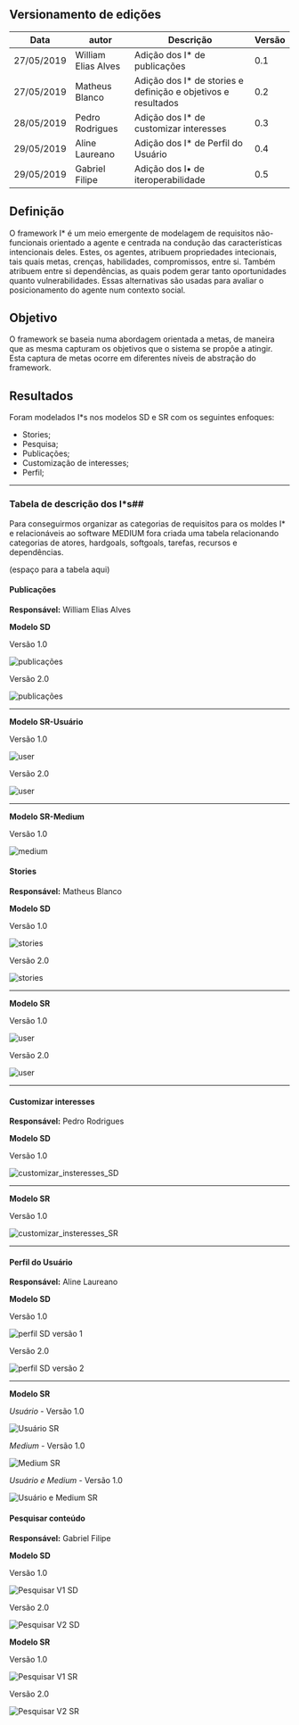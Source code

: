 ## Versionamento de edições
| Data           | autor                | Descrição                           |Versão|
|----------------|----------------------|-------------------------------------|------|
|   27/05/2019   | William Elias Alves  | Adição dos I* de publicações| 0.1  |
|   27/05/2019   | Matheus Blanco  | Adição dos I* de stories e definição e objetivos e resultados| 0.2  |
|   28/05/2019   | Pedro Rodrigues | Adição dos I* de customizar interesses | 0.3  |
|   29/05/2019   | Aline Laureano | Adição dos I* de Perfil do Usuário | 0.4  |
|   29/05/2019   | Gabriel Filipe  | Adição dos I• de iteroperabilidade | 0.5  |



## Definição

O framework I* é um meio emergente de modelagem de requisitos não-funcionais orientado a agente e centrada na condução das características intencionais deles. Estes, os agentes, atribuem propriedades intecionais, tais quais metas, crenças, habilidades, compromissos, entre si. Também atribuem entre si dependências, as quais podem gerar tanto oportunidades quanto vulnerabilidades. Essas alternativas são usadas para avaliar o posicionamento do agente num contexto social.

## Objetivo

O framework se baseia numa abordagem orientada a metas, de maneira que as mesma capturam os objetivos que o sistema se propôe a atingir. Esta captura de metas ocorre em diferentes níveis de abstração do framework.

## Resultados

Foram modelados I*s nos modelos SD e SR com os seguintes enfoques:

* Stories;
* Pesquisa;
* Publicações;
* Customização de interesses;
* Perfil;


***
### Tabela de descrição dos I*s##

Para conseguirmos organizar as categorias de requisitos para os moldes I* e relacionáveis ao software MEDIUM fora criada uma tabela relacionando categorias de atores, hardgoals, softgoals, tarefas, recursos e dependências.

(espaço para a tabela aqui)

#### Publicações

**Responsável:** William Elias Alves

**Modelo SD**

Versão 1.0

![publicações](i*/publicacaov1.png)

Versão 2.0

![publicações](i*/publicacaov2.png)

***

**Modelo SR-Usuário**

Versão 1.0

![user](i*/user_williamv1.png)

Versão 2.0

![user](i*/user_william_v2.png)

***

**Modelo SR-Medium**

Versão 1.0

![medium](i*/medium_publicacao.png)

#### Stories

**Responsável:** Matheus Blanco

**Modelo SD**

Versão 1.0

![stories](i*/stories_blanco_SD-1.png)

Versão 2.0

![stories](i*/stories_blanco_SD-2.png)

***

**Modelo SR**

Versão 1.0

![user](i*/stories_blanco_SR-1.png)

Versão 2.0

![user](i*/stories_blanco_SR-2.png)

***

#### Customizar interesses

**Responsável:** Pedro Rodrigues

**Modelo SD**

Versão 1.0

![customizar_insteresses_SD](i*/customizar_interesses_pedro_SD.jpg)

***

**Modelo SR**

Versão 1.0

![customizar_insteresses_SR](i*/customizar_interesses_pedro_SR.png)

***

#### Perfil do Usuário

**Responsável:** Aline Laureano

**Modelo SD**

Versão 1.0

![perfil SD versão 1](i*/perfil_aline_SD-1.png)

Versão 2.0

![perfil SD versão 2](i*/perfil_aline_SD-2.png)

***

**Modelo SR**

*Usuário* -
Versão 1.0

![Usuário SR](i*/perfil_aline_SR-usuário.png)

*Medium* -
Versão 1.0

![Medium SR](i*/perfil_aline_SR-medium.png)

*Usuário e Medium* -
Versão 1.0

![Usuário e Medium SR](i*/perfil_aline_SR-GERAL.png)

#### Pesquisar conteúdo

**Responsável:** Gabriel Filipe

**Modelo SD**

Versão 1.0

![Pesquisar V1 SD](i*/pesquisar_gabriel_v1.png)

Versão 2.0

![Pesquisar V2 SD](i*/pesquisar_gabriel_v2.png)

**Modelo SR**

Versão 1.0

![Pesquisar V1 SR](i*/pesquisar_gabriel_sr_v1.png)

Versão 2.0

![Pesquisar V2 SR](i*/pesquisar_gabriel_sr_v2.png)